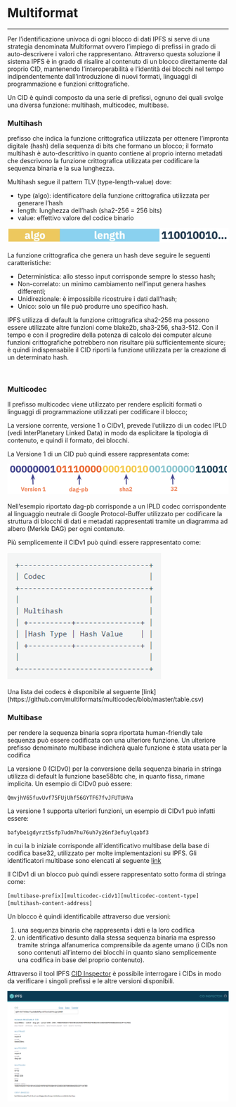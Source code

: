 <div class="text-center">
    <h1>Multiformat</h1>
    <hr>
</div>

Per l’identificazione univoca di ogni blocco di dati IPFS si serve di una strategia denominata Multiformat ovvero l’impiego di prefissi in grado di auto-descrivere i valori che rappresentano. Attraverso questa soluzione il sistema IPFS è in grado di risalire al contenuto di un blocco direttamente dal proprio CID, mantenendo l’interoperabilità e l’identità dei blocchi nel tempo indipendentemente dall’introduzione di nuovi formati, linguaggi di programmazione e funzioni crittografiche. 

Un CID è quindi composto da una serie di prefissi, ognuno dei quali svolge una diversa funzione: multihash, multicodec, multibase.

<h3>Multihash</h3>

prefisso che indica la funzione crittografica utilizzata per ottenere l’impronta digitale (hash) della sequenza di bits che formano un blocco; il formato multihash è auto-descrittivo in quanto contiene al proprio interno metadati che descrivono la funzione crittografica utilizzata per codificare la sequenza binaria e la sua lunghezza. 
    
Multihash segue il pattern TLV (type-length-value) dove:

- type (algo): identificatore della funzione crittografica utilizzata per generare l’hash
- length: lunghezza dell’hash (sha2-256 = 256 bits)
- value: effettivo valore del codice binario

<div class="text-center">
    <img src="docs/ipfs/img/cid-anatomy-1.png">
</div>
<br>
La funzione crittografica che genera un hash deve seguire le seguenti caratteristiche:

- Deterministica: allo stesso input corrisponde sempre lo stesso hash;
- Non-correlato: un minimo cambiamento nell’input genera hashes differenti;
- Unidirezionale: è impossibile ricostruire i dati dall’hash;
- Unico: solo un file può produrre uno specifico hash.

IPFS utilizza di default la funzione crittografica sha2-256 ma possono essere utilizzate altre funzioni come blake2b, sha3-256, sha3-512. Con il tempo e con il progredire della potenza di calcolo dei computer alcune funzioni crittografiche potrebbero non risultare più sufficientemente sicure; è quindi indispensabile il CID riporti la funzione utilizzata per la creazione di un determinato hash.

<br>
<h3>Multicodec</h3>

Il prefisso multicodec viene utilizzato per rendere espliciti formati o linguaggi di programmazione utilizzati per codificare il blocco; 

La versione corrente, versione 1 o CIDv1, prevede l’utilizzo di un codec IPLD (vedi InterPlanetary Linked Data) in modo da esplicitare la tipologia di contenuto, e quindi il formato, dei blocchi.

La Versione 1 di un CID può quindi essere rappresentata come: 
<br>
<div class="text-center">
    <img src="docs/ipfs/img/cid-anatomy-2.png">
</div>
<br>
Nell’esempio riportato dag-pb corrisponde a un IPLD codec corrispondente al linguaggio neutrale di Google Protocol-Buffer utilizzato per codificare la struttura di blocchi di dati e metadati rappresentati tramite un diagramma ad albero (Merkle DAG) per ogni contenuto.

Più semplicemente il CIDv1 può quindi essere rappresentato come:
<br>
<div class="text-center">
    <img src="docs/ipfs/img/cid.png" class="card-img-top mx-auto rounded" alt="..." style="width: 25em;">
</div>
<br>
Una lista dei codecs è disponibile al seguente [link](https://github.com/multiformats/multicodec/blob/master/table.csv)

<br>
<h3>Multibase</h3>

per rendere la sequenza binaria sopra riportata human-friendly tale sequenza può essere codificata con una ulteriore funzione. Un ulteriore prefisso denominato multibase indicherà quale funzione è stata usata per la codifica

La versione 0 (CIDv0) per la conversione della sequenza binaria in stringa utilizza di default la funzione base58btc che, in quanto fissa, rimane implicita. Un esempio di CIDv0 può essere:


<code>QmvjhV65fuvUvf75FUjUhf56GYTF67fvJFUTUHVa</code>
 
    
La versione 1 supporta ulteriori funzioni, un esempio di CIDv1 può infatti essere:

<code>bafybeigdyrzt5sfp7udm7hu76uh7y26nf3efuylqabf3</code>

in cui la b iniziale corrisponde all'identificativo multibase della base di codifica base32, utilizzato per molte implementazioni su IPFS. Gli identificatori multibase sono elencati al seguente [link](https://github.com/multiformats/multibase/blob/master/multibase.csv)

Il CIDv1 di un blocco può quindi essere rappresentato sotto forma di stringa come:

<code>[multibase-prefix][multicodec-cidv1][multicodec-content-type][multihash-content-address]</code>

Un blocco è quindi identificabile attraverso due versioni:

1. una sequenza binaria che rappresenta i dati e la loro codifica
2. un identificativo desunto dalla stessa sequenza binaria ma espresso tramite stringa alfanumerica comprensibile da agente umano (i CIDs non sono contenuti all’interno dei blocchi in quanto siano semplicemente una codifica in base del proprio contenuto).

Attraverso il tool IPFS [CID Inspector](https://cid.ipfs.tech/) è possibile interrogare i CIDs in modo da verificare i singoli prefissi e le altre versioni disponibili.
<br>
<div class="text-center">
    <img src="docs/ipfs/img/cid-inspector.png">
</div>
